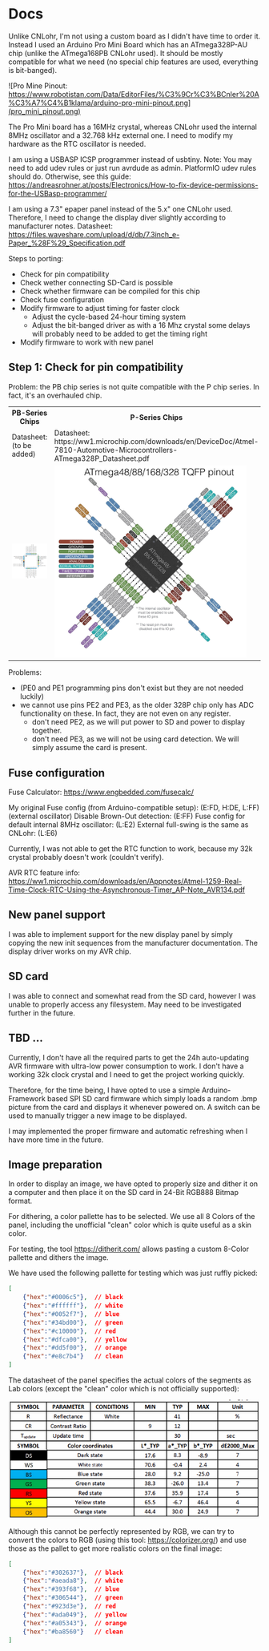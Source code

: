 # Docs

Unlike CNLohr, I'm not using a custom board as I didn't have time to order it. Instead I used an Arduino Pro Mini Board which has an ATmega328P-AU chip (unlike the ATmega168PB CNLohr used). It should be mostly compatible for what we need (no special chip features are used, everything is bit-banged). 

![Pro Mine Pinout: https://www.robotistan.com/Data/EditorFiles/%C3%9Cr%C3%BCnler%20A%C3%A7%C4%B1klama/arduino-pro-mini-pinout.png](pro_mini_pinout.png)

The Pro Mini board has a 16MHz crystal, whereas CNLohr used the internal 8MHz oscillator and a 32.768 kHz external one.
I need to modify my hardware as the RTC oscillator is needed.

I am using a USBASP ICSP programmer instead of usbtiny.
Note: You may need to add udev rules or just run avrdude as admin. PlatformIO udev rules should do. Otherwise, see this guide: https://andreasrohner.at/posts/Electronics/How-to-fix-device-permissions-for-the-USBasp-programmer/

I am using a 7.3" epaper panel instead of the 5.x" one CNLohr used. Therefore, I need to change the display diver slightly according to manufacturer notes.
Datasheet: https://files.waveshare.com/upload/d/db/7.3inch_e-Paper_%28F%29_Specification.pdf

Steps to porting:
- Check for pin compatibility
- Check wether connecting SD-Card is possible
- Check whether firmware can be compiled for this chip
- Check fuse configuration
- Modify firmware to adjust timing for faster clock
  - Adjust the cycle-based 24-hour timing system
  - Adjust the bit-banged driver as with a 16 Mhz crystal some delays will probably need to be added to get the timing right
- Modify firmware to work with new panel

## Step 1: Check for pin compatibility

Problem: the PB chip series is not quite compatible with the P chip series. In fact, it's an overhauled chip.

<table>
    <tr>
        <th>PB-Series Chips</th>
        <th>P-Series Chips</th>
    </tr>
    <tr>
        <td>Datasheet: (to be added)</td>
        <td>Datasheet: https://ww1.microchip.com/downloads/en/DeviceDoc/Atmel-7810-Automotive-Microcontrollers-ATmega328P_Datasheet.pdf</td>
    </tr>
    <tr>
        <td><img src="pb_series_pinout.png" style="width: 40vw;"> </img></td>
        <td><img src="p_series_pinout.png" style="width: 40vw;"> </img></td>
    </tr>
</table>

Problems:
- (PE0 and PE1 programming pins don't exist but they are not needed luckily)
- we cannot use pins PE2 and PE3, as the older 328P chip only has ADC functionality on these. In fact, they are not even on any register.
  - don't need PE2, as we will put power to SD and power to display together.
  - don't need PE3, as we will not be using card detection. We will simply assume the card is present.

## Fuse configuration

Fuse Calculator: https://www.engbedded.com/fusecalc/

My original Fuse config (from Arduino-compatible setup): (E:FD, H:DE, L:FF) (external oscillator)
Disable Brown-Out detection: (E:FF)
Fuse config for default internal 8MHz oscillator: (L:E2)
External full-swing is the same as CNLohr: (L:E6)

Currently, I was not able to get the RTC function to work, because my 32k crystal probably doesn't work (couldn't verify).

AVR RTC feature info: https://ww1.microchip.com/downloads/en/Appnotes/Atmel-1259-Real-Time-Clock-RTC-Using-the-Asynchronous-Timer_AP-Note_AVR134.pdf

## New panel support

I was able to implement support for the new display panel by simply copying the new init sequences from the manufacturer documentation. The display driver works on my AVR chip.

## SD card

I was able to connect and somewhat read from the SD card, however I was unable to properly access any filesystem. May need to be investigated further in the future.

## TBD ...

Currently, I don't have all the required parts to get the 24h auto-updating AVR firmware with ultra-low power consumption to work. I don't have a working 32k clock crystal and I need to get the project working quickly. 

Therefore, for the time being, I have opted to use a simple Arduino-Framework based SPI SD card firmware which simply loads a random .bmp picture from the card and displays it whenever powered on. A switch can be used to manually trigger a new image to be displayed.

I may implemented the proper firmware and automatic refreshing when I have more time in the future.

## Image preparation

In order to display an image, we have opted to properly size and dither it on a computer and then place it on the SD card in 24-Bit RGB888 Bitmap format.

For dithering, a color pallette has to be selected. We use all 8 Colors of the panel, including the unofficial "clean" color which is quite useful as a skin color.

For testing, the tool https://ditherit.com/ allows pasting a custom 8-Color pallette and dithers the image.

We have used the following pallette for testing which was just ruffly picked:

```json
[
    {"hex":"#0006c5"},  // black
    {"hex":"#ffffff"},  // white
    {"hex":"#0052f7"},  // blue
    {"hex":"#34bd00"},  // green
    {"hex":"#c10000"},  // red
    {"hex":"#dfca00"},  // yellow
    {"hex":"#dd5f00"},  // orange
    {"hex":"#e8c7b4"}   // clean
]
```

The datasheet of the panel specifies the actual colors of the segments as Lab colors (except the "clean" color which is not officially supported):

![panel color specification table](panel_colors.png)

Although this cannot be perfectly represented by RGB, we can try to convert the colors to RGB (using this tool: https://colorizer.org/) and use those as the pallet to get more realistic colors on the final image:

```json
[
    {"hex":"#302637"},  // black
    {"hex":"#aeada8"},  // white
    {"hex":"#393f68"},  // blue
    {"hex":"#306544"},  // green
    {"hex":"#923d3e"},  // red
    {"hex":"#ada049"},  // yellow
    {"hex":"#a05343"},  // orange
    {"hex":"#ba8560"}   // clean
]
```